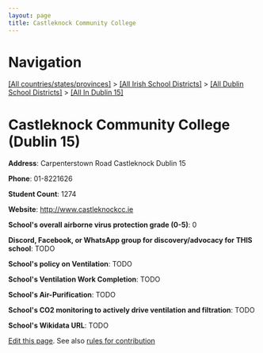 ```yaml
---
layout: page
title: Castleknock Community College
---
```

# Navigation

[[All countries/states/provinces]](../../../..) > [[All Irish School Districts]](../../..) > [[All Dublin School Districts]](../..) > [[All In Dublin 15]](..)

# Castleknock Community College (Dublin 15)

**Address**: Carpenterstown Road Castleknock Dublin 15

**Phone**: 01-8221626

**Student Count**: 1274

**Website**: <http://www.castleknockcc.ie>

**School's overall airborne virus protection grade (0-5)**: 0

**Discord, Facebook, or WhatsApp group for discovery/advocacy for THIS school**: TODO

**School's policy on Ventilation**: TODO

**School's Ventilation Work Completion**: TODO

**School's Air-Purification**: TODO

**School's CO2 monitoring to actively drive ventilation and filtration**: TODO

**School's Wikidata URL**: TODO


[Edit this page](https://github.com/ventilate-schools/Ireland/edit/main/./Dublin_15/Castleknock_Community_College.md). See also [rules for contribution](../../../contribution-rules/)